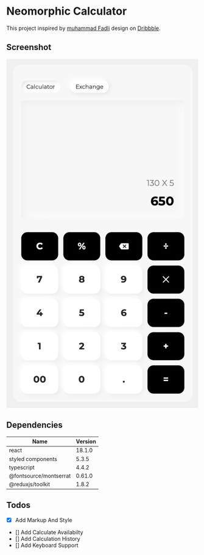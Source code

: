 # Neomorphic Calculator

This project inspired by [muhammad Fadli](https://dribbble.com/shots/14734566-Calculator-App) design on [Dribbble](https://dribbble.com/).

## Screenshot

![Screen Shot](assets/screen-shot.png)

## Dependencies

| Name                   | Version |
| ---------------------- | ------- |
| react                  | 18.1.0  |
| styled components      | 5.3.5   |
| typescript             | 4.4.2   |
| @fontsource/montserrat | 0.61.0  |
| @reduxjs/toolkit       | 1.8.2   |

## Todos

- [x] Add Markup And Style
- [] Add Calculate Availabilty
- [] Add Calculation History
- [] Add Keyboard Support
